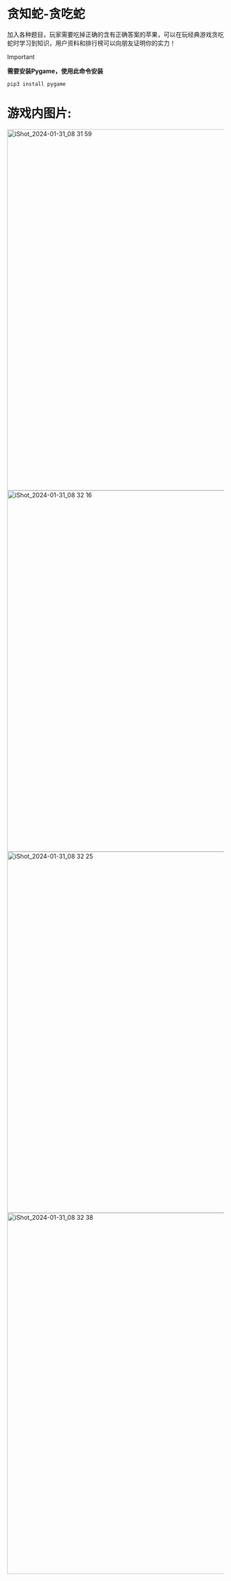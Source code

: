 # 贪知蛇-贪吃蛇

加入各种题目，玩家需要吃掉正确的含有正确答案的苹果，可以在玩经典游戏贪吃蛇时学习到知识，用户资料和排行榜可以向朋友证明你的实力！

> [!IMPORTANT]
> **需要安装Pygame，使用此命令安装**
> ```
> pip3 install pygame
> ```

# 游戏内图片:
<img width="840" alt="iShot_2024-01-31_08 31 59" src="https://github.com/LiuzxDaniel/SnakePython/assets/157857941/a6a6cfc0-a663-49cb-8311-9707849d09c6">
<img width="840" alt="iShot_2024-01-31_08 32 16" src="https://github.com/LiuzxDaniel/SnakePython/assets/157857941/0be973a1-9278-4add-99d9-776926ea4ab6">
<img width="840" alt="iShot_2024-01-31_08 32 25" src="https://github.com/LiuzxDaniel/SnakePython/assets/157857941/6f52fb38-c7ca-4b1f-899f-0b1043948310">
<img width="840" alt="iShot_2024-01-31_08 32 38" src="https://github.com/LiuzxDaniel/SnakePython/assets/157857941/d9c1945b-c866-4dec-a5eb-b31f37275059">
